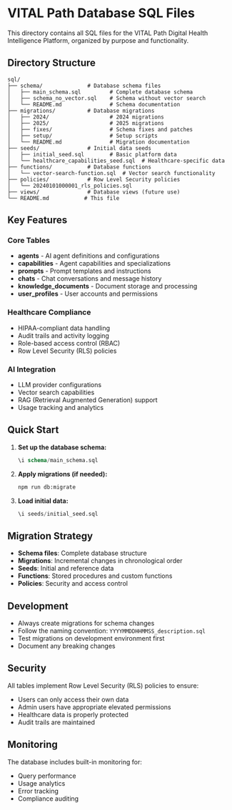# VITAL Path Database SQL Files

This directory contains all SQL files for the VITAL Path Digital Health Intelligence Platform, organized by purpose and functionality.

## Directory Structure

```
sql/
├── schema/              # Database schema files
│   ├── main_schema.sql         # Complete database schema
│   ├── schema_no_vector.sql    # Schema without vector search
│   └── README.md               # Schema documentation
├── migrations/          # Database migrations
│   ├── 2024/                   # 2024 migrations
│   ├── 2025/                   # 2025 migrations
│   ├── fixes/                  # Schema fixes and patches
│   ├── setup/                  # Setup scripts
│   └── README.md               # Migration documentation
├── seeds/               # Initial data seeds
│   ├── initial_seed.sql        # Basic platform data
│   └── healthcare_capabilities_seed.sql  # Healthcare-specific data
├── functions/           # Database functions
│   └── vector-search-function.sql  # Vector search functionality
├── policies/            # Row Level Security policies
│   └── 20240101000001_rls_policies.sql
├── views/               # Database views (future use)
└── README.md           # This file
```

## Key Features

### Core Tables
- **agents** - AI agent definitions and configurations
- **capabilities** - Agent capabilities and specializations
- **prompts** - Prompt templates and instructions
- **chats** - Chat conversations and message history
- **knowledge_documents** - Document storage and processing
- **user_profiles** - User accounts and permissions

### Healthcare Compliance
- HIPAA-compliant data handling
- Audit trails and activity logging
- Role-based access control (RBAC)
- Row Level Security (RLS) policies

### AI Integration
- LLM provider configurations
- Vector search capabilities
- RAG (Retrieval Augmented Generation) support
- Usage tracking and analytics

## Quick Start

1. **Set up the database schema:**
   ```sql
   \i schema/main_schema.sql
   ```

2. **Apply migrations (if needed):**
   ```bash
   npm run db:migrate
   ```

3. **Load initial data:**
   ```sql
   \i seeds/initial_seed.sql
   ```

## Migration Strategy

- **Schema files**: Complete database structure
- **Migrations**: Incremental changes in chronological order
- **Seeds**: Initial and reference data
- **Functions**: Stored procedures and custom functions
- **Policies**: Security and access control

## Development

- Always create migrations for schema changes
- Follow the naming convention: `YYYYMMDDHHMMSS_description.sql`
- Test migrations on development environment first
- Document any breaking changes

## Security

All tables implement Row Level Security (RLS) policies to ensure:
- Users can only access their own data
- Admin users have appropriate elevated permissions
- Healthcare data is properly protected
- Audit trails are maintained

## Monitoring

The database includes built-in monitoring for:
- Query performance
- Usage analytics
- Error tracking
- Compliance auditing
